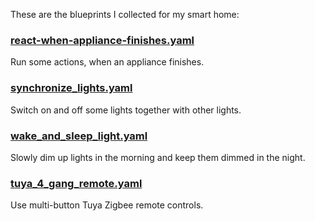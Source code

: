 These are the blueprints I collected for my smart home:

### [react-when-appliance-finishes.yaml](https://gist.github.com/akloeckner/744d7e3b2f234da9367c2ef0d3205512)

Run some actions, when an appliance finishes.

### [synchronize_lights.yaml](https://gist.github.com/akloeckner/4cb290afedb47066514017211c357924)

Switch on and off some lights together with other lights.

### [wake_and_sleep_light.yaml](https://gist.github.com/akloeckner/6f5d3299b5661ef1830171db1957b1a0)

Slowly dim up lights in the morning and keep them dimmed in the night.

### [tuya_4_gang_remote.yaml](https://gist.github.com/akloeckner/6d0fd98dd59e250b2a9f29b4801eb960)

Use multi-button Tuya Zigbee remote controls.
